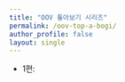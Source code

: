 ```yaml
---
title: "OOV 톺아보기 시리즈"
permalink: /oov-top-a-bogi/
author_profile: false
layout: single
---
```


- 1편: 
